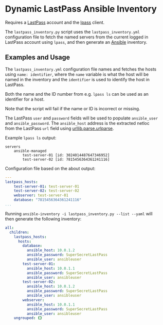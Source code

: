# Dynamic LastPass Ansible Inventory

Requires a [LastPass](https://www.lastpass.com/) account and the [lpass](https://github.com/lastpass/lastpass-cli)
client.

The `lastpass_inventory.py` script uses the `lastpass_inventory.yml`
configuration file to fetch the named servers from the current logged in
LastPass account using `lpass`, and then generate an [Ansible](https://www.ansible.com/)
inventory.

## Examples and Usage

The `lastpass_inventory.yml` configuration file names and fetches the hosts
using `name: identifier`, where the `name` variable is what the host will be
named in the inventory and the `identifier` is used to identify the host in
LastPass.

Both the name and the ID number from e.g. `lpass ls` can be used as an
identifier for a host.

Note that the script will fail if the name or ID is incorrect or missing.

The LastPass `user` and `password` fields will be used to populate
`ansible_user` and `ansible_password`.
The `ansible_host` address is the extracted netloc from the LastPass `url` field
using [urllib.parse.urlparse](https://docs.python.org/3/library/urllib.parse.html).

Example `lpass ls` output:

```console
servers
    ansible-managed
        test-server-01 [id: 3024014487647346952]
        test-server-02 [id: 7815456364361241116]
```

Configuration file based on the about output:

```yaml
---
lastpass_hosts:
    test-server-01: test-server-01
    test-server-02: test-server-02
    webserver: test-server-01
    database: "7815456364361241116"
...
```

Running `ansible-inventory -i lastpass_inventory.py --list --yaml` will then
generate the following inventory:

```yaml
all:
  children:
    lastpass_hosts:
      hosts:
        database:
          ansible_host: 10.0.1.2
          ansible_password: SuperSecretLastPass
          ansible_user: ansibleuser
        test-server-01:
          ansible_host: 10.0.1.1
          ansible_password: SuperSecretLastPass
          ansible_user: ansibleuser
        test-server-02:
          ansible_host: 10.0.1.2
          ansible_password: SuperSecretLastPass
          ansible_user: ansibleuser
        webserver:
          ansible_host: 10.0.1.1
          ansible_password: SuperSecretLastPass
          ansible_user: ansibleuser
    ungrouped: {}
```
